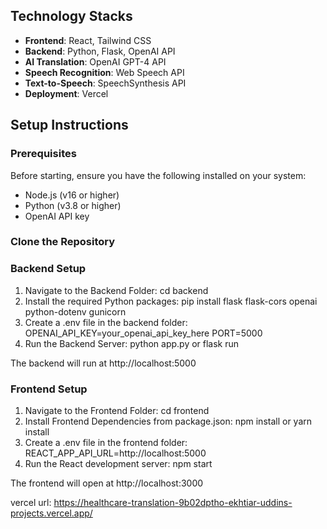 ## Technology Stacks

- **Frontend**: React, Tailwind CSS
- **Backend**: Python, Flask, OpenAI API 
- **AI Translation**: OpenAI GPT-4 API 
- **Speech Recognition**: Web Speech API
- **Text-to-Speech**: SpeechSynthesis API
- **Deployment**: Vercel

## Setup Instructions

### Prerequisites
Before starting, ensure you have the following installed on your system:
- Node.js (v16 or higher)
- Python (v3.8 or higher)
- OpenAI API key

### Clone the Repository

### Backend Setup
1. Navigate to the Backend Folder: 
    cd backend
2. Install the required Python packages: 
    pip install flask flask-cors openai python-dotenv gunicorn
3. Create a .env file in the backend folder: 
    OPENAI_API_KEY=your_openai_api_key_here
    PORT=5000
4. Run the Backend Server: 
    python app.py or flask run

The backend will run at http://localhost:5000

### Frontend Setup
1. Navigate to the Frontend Folder: 
    cd frontend
2. Install Frontend Dependencies from package.json: 
    npm install or yarn install
3. Create a .env file in the frontend folder: 
    REACT_APP_API_URL=http://localhost:5000
4. Run the React development server: 
    npm start

The frontend will open at http://localhost:3000

vercel url: https://healthcare-translation-9b02dptho-ekhtiar-uddins-projects.vercel.app/
